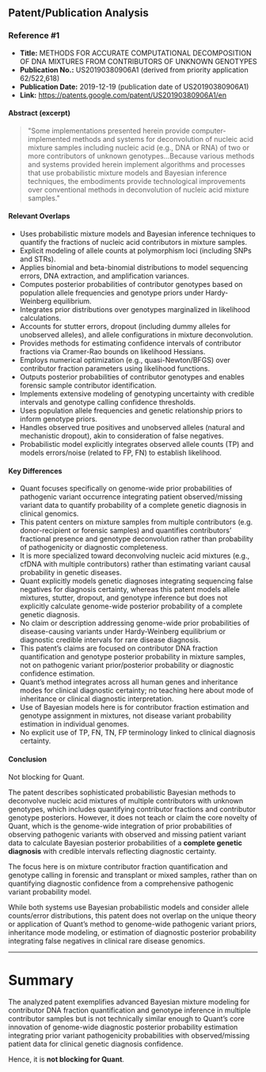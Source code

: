 ## Patent/Publication Analysis

### Reference #1

- **Title:** METHODS FOR ACCURATE COMPUTATIONAL DECOMPOSITION OF DNA MIXTURES FROM CONTRIBUTORS OF UNKNOWN GENOTYPES
- **Publication No.:** US20190380906A1 (derived from priority application 62/522,618)
- **Publication Date:** 2019-12-19 (publication date of US20190380906A1)
- **Link:** https://patents.google.com/patent/US20190380906A1/en

#### Abstract (excerpt)

> "Some implementations presented herein provide computer-implemented methods and systems for deconvolution of nucleic acid mixture samples including nucleic acid (e.g., DNA or RNA) of two or more contributors of unknown genotypes...Because various methods and systems provided herein implement algorithms and processes that use probabilistic mixture models and Bayesian inference techniques, the embodiments provide technological improvements over conventional methods in deconvolution of nucleic acid mixture samples."

#### Relevant Overlaps

- Uses probabilistic mixture models and Bayesian inference techniques to quantify the fractions of nucleic acid contributors in mixture samples.
- Explicit modeling of allele counts at polymorphism loci (including SNPs and STRs).
- Applies binomial and beta-binomial distributions to model sequencing errors, DNA extraction, and amplification variances.
- Computes posterior probabilities of contributor genotypes based on population allele frequencies and genotype priors under Hardy-Weinberg equilibrium.
- Integrates prior distributions over genotypes marginalized in likelihood calculations.
- Accounts for stutter errors, dropout (including dummy alleles for unobserved alleles), and allele configurations in mixture deconvolution.
- Provides methods for estimating confidence intervals of contributor fractions via Cramer-Rao bounds on likelihood Hessians.
- Employs numerical optimization (e.g., quasi-Newton/BFGS) over contributor fraction parameters using likelihood functions.
- Outputs posterior probabilities of contributor genotypes and enables forensic sample contributor identification.
- Implements extensive modeling of genotyping uncertainty with credible intervals and genotype calling confidence thresholds.
- Uses population allele frequencies and genetic relationship priors to inform genotype priors.
- Handles observed true positives and unobserved alleles (natural and mechanistic dropout), akin to consideration of false negatives.
- Probabilistic model explicitly integrates observed allele counts (TP) and models errors/noise (related to FP, FN) to establish likelihood.

#### Key Differences

- Quant focuses specifically on genome-wide prior probabilities of pathogenic variant occurrence integrating patient observed/missing variant data to quantify probability of a complete genetic diagnosis in clinical genomics.
- This patent centers on mixture samples from multiple contributors (e.g. donor-recipient or forensic samples) and quantifies contributors’ fractional presence and genotype deconvolution rather than probability of pathogenicity or diagnostic completeness.
- It is more specialized toward deconvolving nucleic acid mixtures (e.g., cfDNA with multiple contributors) rather than estimating variant causal probability in genetic diseases.
- Quant explicitly models genetic diagnoses integrating sequencing false negatives for diagnosis certainty, whereas this patent models allele mixtures, stutter, dropout, and genotype inference but does not explicitly calculate genome-wide posterior probability of a complete genetic diagnosis.
- No claim or description addressing genome-wide prior probabilities of disease-causing variants under Hardy-Weinberg equilibrium or diagnostic credible intervals for rare disease diagnosis.
- This patent’s claims are focused on contributor DNA fraction quantification and genotype posterior probability in mixture samples, not on pathogenic variant prior/posterior probability or diagnostic confidence estimation.
- Quant’s method integrates across all human genes and inheritance modes for clinical diagnostic certainty; no teaching here about mode of inheritance or clinical diagnostic interpretation.
- Use of Bayesian models here is for contributor fraction estimation and genotype assignment in mixtures, not disease variant probability estimation in individual genomes.
- No explicit use of TP, FN, TN, FP terminology linked to clinical diagnosis certainty.

#### Conclusion

Not blocking for Quant.

The patent describes sophisticated probabilistic Bayesian methods to deconvolve nucleic acid mixtures of multiple contributors with unknown genotypes, which includes quantifying contributor fractions and contributor genotype posteriors. However, it does not teach or claim the core novelty of Quant, which is the genome-wide integration of prior probabilities of observing pathogenic variants with observed and missing patient variant data to calculate Bayesian posterior probabilities of a **complete genetic diagnosis** with credible intervals reflecting diagnostic certainty.

The focus here is on mixture contributor fraction quantification and genotype calling in forensic and transplant or mixed samples, rather than on quantifying diagnostic confidence from a comprehensive pathogenic variant probability model.

While both systems use Bayesian probabilistic models and consider allele counts/error distributions, this patent does not overlap on the unique theory or application of Quant’s method to genome-wide pathogenic variant priors, inheritance mode modeling, or estimation of diagnostic posterior probability integrating false negatives in clinical rare disease genomics.

---

# Summary

The analyzed patent exemplifies advanced Bayesian mixture modeling for contributor DNA fraction quantification and genotype inference in multiple contributor samples but is not technically similar enough to Quant’s core innovation of genome-wide diagnostic posterior probability estimation integrating prior variant pathogenicity probabilities with observed/missing patient data for clinical genetic diagnosis confidence.

Hence, it is **not blocking for Quant**.

